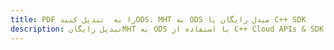 ---title: PDF را به  تبدیل کنیدODS، MHT به ODS مبدل رایگان یا C++ SDKdescription: تبدیل رایگانMHT به ODS با استفاده از C++ Cloud APIs & SDK همچنین اسناد PDF را در Cloud ایجاد، ویرایش و رندر کنید.---
